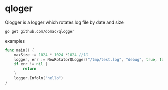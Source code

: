 # qloger

Qlogger is a logger which rotates log file by date and size

```bash
go get github.com/domac/qlogger
```

examples

```go
func main() {
    maxSize := 1024 * 1024 *1024 //1G
    logger, err := NewRotatorQLogger("/tmp/test.log", "debug", true, false, true, maxSize)
	if err != nil {
        return
    }
    logger.Infoln("hello")
}

```